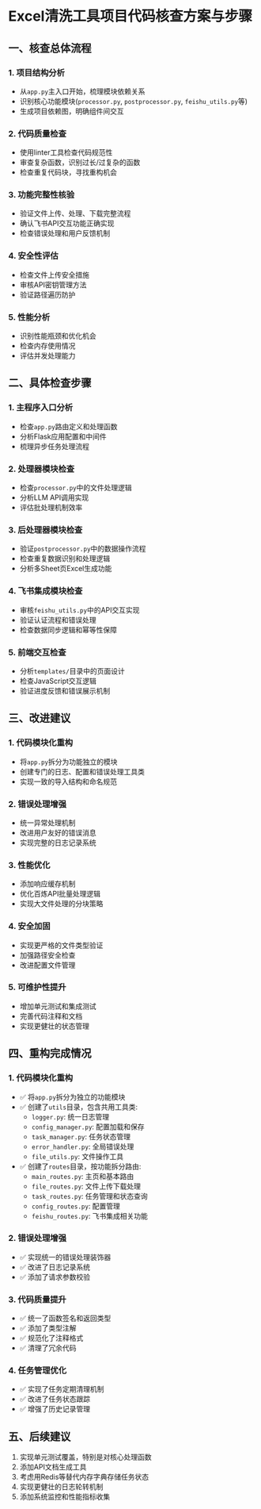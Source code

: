 # Excel清洗工具项目代码核查方案与步骤

## 一、核查总体流程

### 1. 项目结构分析
- 从`app.py`主入口开始，梳理模块依赖关系
- 识别核心功能模块(`processor.py`, `postprocessor.py`, `feishu_utils.py`等)
- 生成项目依赖图，明确组件间交互

### 2. 代码质量检查
- 使用linter工具检查代码规范性
- 审查复杂函数，识别过长/过复杂的函数
- 检查重复代码块，寻找重构机会

### 3. 功能完整性核验
- 验证文件上传、处理、下载完整流程
- 确认飞书API交互功能正确实现
- 检查错误处理和用户反馈机制

### 4. 安全性评估
- 检查文件上传安全措施
- 审核API密钥管理方法
- 验证路径遍历防护

### 5. 性能分析
- 识别性能瓶颈和优化机会
- 检查内存使用情况
- 评估并发处理能力

## 二、具体检查步骤

### 1. 主程序入口分析
- 检查`app.py`路由定义和处理函数
- 分析Flask应用配置和中间件
- 梳理异步任务处理流程

### 2. 处理器模块检查
- 检查`processor.py`中的文件处理逻辑
- 分析LLM API调用实现
- 评估批处理机制效率

### 3. 后处理器模块检查
- 验证`postprocessor.py`中的数据操作流程
- 检查重复数据识别和处理逻辑
- 分析多Sheet页Excel生成功能

### 4. 飞书集成模块检查
- 审核`feishu_utils.py`中的API交互实现
- 验证认证流程和错误处理
- 检查数据同步逻辑和幂等性保障

### 5. 前端交互检查
- 分析`templates/`目录中的页面设计
- 检查JavaScript交互逻辑
- 验证进度反馈和错误展示机制

## 三、改进建议

### 1. 代码模块化重构
- 将`app.py`拆分为功能独立的模块
- 创建专门的日志、配置和错误处理工具类
- 实现一致的导入结构和命名规范

### 2. 错误处理增强
- 统一异常处理机制
- 改进用户友好的错误消息
- 实现完整的日志记录系统

### 3. 性能优化
- 添加响应缓存机制
- 优化百炼API批量处理逻辑
- 实现大文件处理的分块策略

### 4. 安全加固
- 实现更严格的文件类型验证
- 加强路径安全检查
- 改进配置文件管理

### 5. 可维护性提升
- 增加单元测试和集成测试
- 完善代码注释和文档
- 实现更健壮的状态管理

## 四、重构完成情况

### 1. 代码模块化重构
- ✅ 将`app.py`拆分为独立的功能模块
- ✅ 创建了`utils`目录，包含共用工具类:
  - `logger.py`: 统一日志管理
  - `config_manager.py`: 配置加载和保存
  - `task_manager.py`: 任务状态管理
  - `error_handler.py`: 全局错误处理
  - `file_utils.py`: 文件操作工具
- ✅ 创建了`routes`目录，按功能拆分路由:
  - `main_routes.py`: 主页和基本路由
  - `file_routes.py`: 文件上传下载处理
  - `task_routes.py`: 任务管理和状态查询
  - `config_routes.py`: 配置管理
  - `feishu_routes.py`: 飞书集成相关功能

### 2. 错误处理增强
- ✅ 实现统一的错误处理装饰器
- ✅ 改进了日志记录系统
- ✅ 添加了请求参数校验

### 3. 代码质量提升
- ✅ 统一了函数签名和返回类型
- ✅ 添加了类型注解
- ✅ 规范化了注释格式
- ✅ 清理了冗余代码

### 4. 任务管理优化
- ✅ 实现了任务定期清理机制
- ✅ 改进了任务状态跟踪
- ✅ 增强了历史记录管理

## 五、后续建议

1. 实现单元测试覆盖，特别是对核心处理函数
2. 添加API文档生成工具
3. 考虑用Redis等替代内存字典存储任务状态
4. 实现更健壮的日志轮转机制
5. 添加系统监控和性能指标收集
